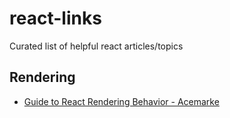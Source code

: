 # react-links
Curated list of helpful react articles/topics

## Rendering
* [Guide to React Rendering Behavior - Acemarke](https://blog.isquaredsoftware.com/2020/05/blogged-answers-a-mostly-complete-guide-to-react-rendering-behavior/)
